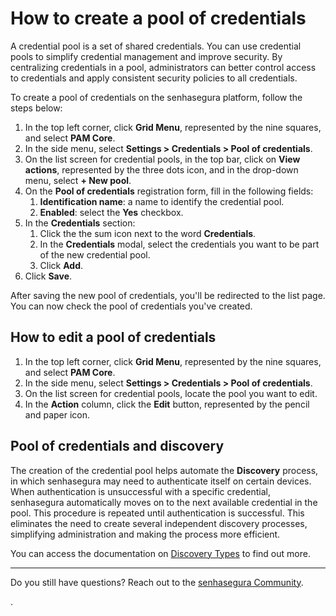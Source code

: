 # How to create a pool of credentials

A credential pool is a set of shared credentials. You can use credential pools to simplify credential management and improve security. By centralizing credentials in a pool, administrators can better control access to credentials and apply consistent security policies to all credentials.

To create a pool of credentials on the senhasegura platform, follow the steps below:

1. In the top left corner, click **Grid Menu**, represented by the nine squares, and select **PAM Core**.
2. In the side menu, select **Settings > Credentials > Pool of credentials**.
3. On the list screen for credential pools, in the top bar, click on **View actions**, represented by the three dots icon, and in the drop-down menu, select **+ New pool**.
4. On the **Pool of credentials** registration form, fill in the following fields:
    1. **Identification name**: a name to identify the credential pool.
    2. **Enabled**: select the **Yes** checkbox.
5. In the **Credentials** section:
    1. Click the the sum icon next to the word **Credentials**.
    2. In the **Credentials** modal, select the credentials you want to be part of the new credential pool.
    3. Click **Add**.
6. Click **Save**.

After saving the new pool of credentials, you'll be redirected to the list page. You can now check the pool of credentials you've created.

## How to edit a pool of credentials

1. In the top left corner, click **Grid Menu**, represented by the nine squares, and select **PAM Core**.
2. In the side menu, select **Settings > Credentials > Pool of credentials**.
3. On the list screen for credential pools, locate the pool you want to edit.
4. In the **Action** column, click the **Edit** button, represented by the pencil and paper icon.

## Pool of credentials and discovery

The creation of the credential pool helps automate the **Discovery** process, in which senhasegura may need to authenticate itself on certain devices. When authentication is unsuccessful with a specific credential, senhasegura automatically moves on to the next available credential in the pool. This procedure is repeated until authentication is successful. This eliminates the need to create several independent discovery processes, simplifying administration and making the process more efficient.

You can access the documentation on [Discovery Types](https://docs.senhasegura.io/v3-32/docs/pt/discovery-create-discovery) to find out more.

---

Do you still have questions? Reach out to the [senhasegura Community](https://community.senhasegura.io/).

.